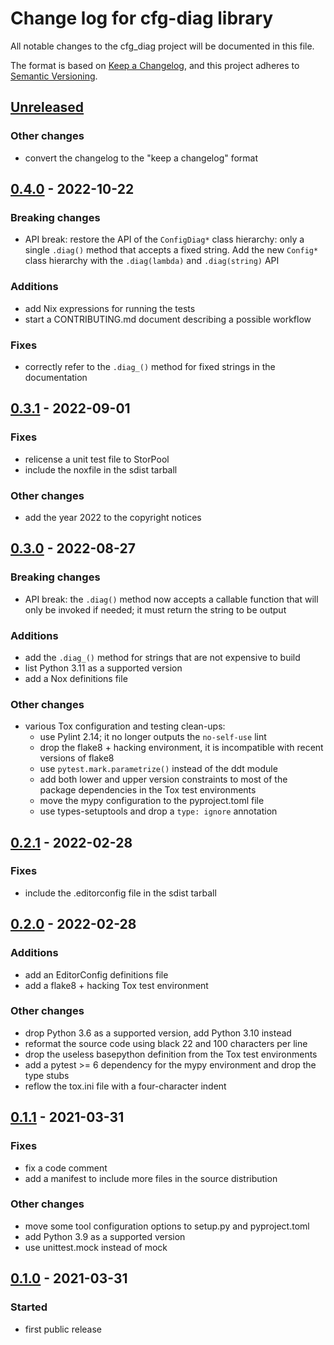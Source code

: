 # Change log for cfg-diag library

All notable changes to the cfg\_diag project will be documented in this file.

The format is based on [Keep a Changelog](https://keepachangelog.com/en/1.0.0/),
and this project adheres to [Semantic Versioning](https://semver.org/spec/v2.0.0.html).

## [Unreleased]

### Other changes

- convert the changelog to the "keep a changelog" format

## [0.4.0] - 2022-10-22

### Breaking changes

- API break: restore the API of the `ConfigDiag*` class hierarchy: only
  a single `.diag()` method that accepts a fixed string. Add the new
  `Config*` class hierarchy with the `.diag(lambda)` and `.diag(string)`
  API

### Additions

- add Nix expressions for running the tests
- start a CONTRIBUTING.md document describing a possible workflow

### Fixes

- correctly refer to the `.diag_()` method for fixed strings in
  the documentation

## [0.3.1] - 2022-09-01

### Fixes

- relicense a unit test file to StorPool
- include the noxfile in the sdist tarball

### Other changes

- add the year 2022 to the copyright notices

## [0.3.0] - 2022-08-27

### Breaking changes

- API break: the `.diag()` method now accepts a callable function that
  will only be invoked if needed; it must return the string to be output

### Additions

- add the `.diag_()` method for strings that are not expensive to build
- list Python 3.11 as a supported version
- add a Nox definitions file

### Other changes

- various Tox configuration and testing clean-ups:
  - use Pylint 2.14; it no longer outputs the `no-self-use` lint
  - drop the flake8 + hacking environment, it is incompatible with recent
    versions of flake8
  - use `pytest.mark.parametrize()` instead of the ddt module
  - add both lower and upper version constraints to most of the package
    dependencies in the Tox test environments
  - move the mypy configuration to the pyproject.toml file
  - use types-setuptools and drop a `type: ignore` annotation

## [0.2.1] - 2022-02-28

### Fixes

- include the .editorconfig file in the sdist tarball

## [0.2.0] - 2022-02-28

### Additions

- add an EditorConfig definitions file
- add a flake8 + hacking Tox test environment

### Other changes

- drop Python 3.6 as a supported version, add Python 3.10 instead
- reformat the source code using black 22 and 100 characters per line
- drop the useless basepython definition from the Tox test environments
- add a pytest >= 6 dependency for the mypy environment and drop the type stubs
- reflow the tox.ini file with a four-character indent

## [0.1.1] - 2021-03-31

### Fixes

- fix a code comment
- add a manifest to include more files in the source distribution

### Other changes

- move some tool configuration options to setup.py and pyproject.toml
- add Python 3.9 as a supported version
- use unittest.mock instead of mock

## [0.1.0] - 2021-03-31

### Started

- first public release

[Unreleased]: https://github.com/storpool/python-cfg_diag/compare/release/0.4.0...main
[0.4.0]: https://github.com/storpool/python-cfg_diag/compare/release/0.3.1...release/0.4.0
[0.3.1]: https://github.com/storpool/python-cfg_diag/compare/release/0.3.0...release/0.3.1
[0.3.0]: https://github.com/storpool/python-cfg_diag/compare/release/0.2.1...release/0.3.0
[0.2.1]: https://github.com/storpool/python-cfg_diag/compare/release/0.2.0...release/0.2.1
[0.2.0]: https://github.com/storpool/python-cfg_diag/compare/release/0.1.1...release/0.2.0
[0.1.1]: https://github.com/storpool/python-cfg_diag/compare/release/0.1.0...release/0.1.1
[0.1.0]: https://github.com/storpool/python-cfg_diag/releases/tag/release%2F0.1.0
